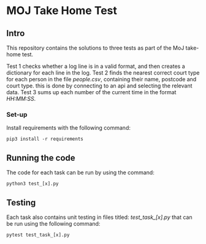 # MOJ Take Home Test

## Intro

This repository contains the solutions to three tests as part of the MoJ take-home test.

Test 1 checks whether a log line is in a valid format, and then creates a dictionary for each line in the log.
Test 2 finds the nearest correct court type for each person in the file _people.csv_, containing their name, postcode and court type.
this is done by connecting to an api and selecting the relevant data.
Test 3 sums up each number of the current time in the format _HH:MM:SS_.

### Set-up

Install requirements with the following command:

    pip3 install -r requirements

## Running the code

The code for each task can be run by using the command:

    python3 test_[x].py

## Testing

Each task also contains unit testing in files titled: _test_task\_[x].py_ that can be run using the following command:

    pytest test_task_[x].py
